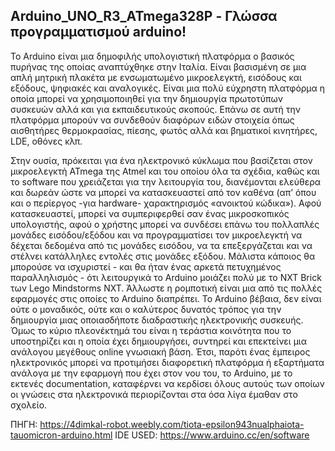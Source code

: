 Arduino_UNO_R3_ATmega328P - Γλώσσα προγραμματισμού arduino!
---------------------------------------------------------------------------------------------------------------------------------------

Το Arduino είναι μια δημοφιλής υπολογιστική πλατφόρμα ο βασικός πυρήνας της οποίας αναπτύχθηκε στην Ιταλία.
Είναι βασισμένη σε μια απλή μητρική πλακέτα με ενσωματωμένο μικροελεγκτή, εισόδους και εξόδους, ψηφιακές και αναλογικές. Είναι μια πολύ εύχρηστη πλατφόρμα η οποία μπορεί να χρησιμοποιηθεί για την δημιουργία πρωτοτύπων συσκευών αλλά και για εκπαιδευτικούς σκοπούς. Επάνω σε αυτή την πλατφόρμα μπορούν να συνδεθούν διαφόρων ειδών στοιχεία όπως αισθητήρες θερμοκρασίας, πίεσης, φωτός αλλά και βηματικοί κινητήρες, LDE, οθόνες κλπ.

Στην ουσία, πρόκειται για ένα ηλεκτρονικό κύκλωμα που βασίζεται στον μικροελεγκτή ATmega της Atmel και του οποίου όλα τα σχέδια, καθώς και το software που χρειάζεται για την λειτουργία του, διανέμονται ελεύθερα και δωρεάν ώστε να μπορεί να κατασκευαστεί από τον καθένα (απ’ όπου και ο περίεργος -για hardware- χαρακτηρισμός «ανοικτού κώδικα»). Αφού κατασκευαστεί, μπορεί να συμπεριφερθεί σαν ένας μικροσκοπικός υπολογιστής, αφού ο χρήστης μπορεί να συνδέσει επάνω του πολλαπλές μονάδες εισόδου/εξόδου και να προγραμματίσει τον μικροελεγκτή να δέχεται δεδομένα από τις μονάδες εισόδου, να τα επεξεργάζεται και να στέλνει κατάλληλες εντολές στις μονάδες εξόδου. Μάλιστα κάποιος θα μπορούσε να ισχυριστεί - και θα ήταν ένας αρκετά πετυχημένος παραλληλισμός - ότι λειτουργικά το Arduino μοιάζει πολύ με το NXT Brick των Lego Mindstorms NXT. Άλλωστε η ρομποτική είναι μια από τις πολλές εφαρμογές στις οποίες το Arduino διαπρέπει.
Το Arduino βέβαια, δεν είναι ούτε ο μοναδικός, ούτε και ο καλύτερος δυνατός τρόπος για την δημιουργία μιας οποιασδήποτε διαδραστικής ηλεκτρονικής συσκευής. Όμως το κύριο πλεονέκτημά του είναι η τεράστια κοινότητα που το υποστηρίζει και η οποία έχει δημιουργήσει, συντηρεί και επεκτείνει μια ανάλογου μεγέθους online γνωσιακή βάση. Έτσι, παρότι ένας έμπειρος ηλεκτρονικός μπορεί να προτιμήσει διαφορετική πλατφόρμα ή εξαρτήματα ανάλογα με την εφαρμογή που έχει στον νου του, το Arduino, με το εκτενές documentation, καταφέρνει να κερδίσει όλους αυτούς των οποίων οι γνώσεις στα ηλεκτρονικά περιορίζονται στα όσα λίγα έμαθαν στο σχολείο.

ΠΗΓΗ: https://4dimkal-robot.weebly.com/tiota-epsilon943nualphaiota-tauomicron-arduino.html
IDE USED: https://www.arduino.cc/en/software
